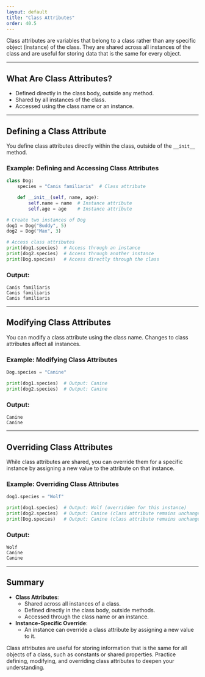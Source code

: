 ```yaml
---
layout: default
title: "Class Attributes"
order: 40.5
---
```


Class attributes are variables that belong to a class rather than any specific object (instance) of the class. They are shared across all instances of the class and are useful for storing data that is the same for every object.

---

## What Are Class Attributes?

- Defined directly in the class body, outside any method.
- Shared by all instances of the class.
- Accessed using the class name or an instance.

---

## Defining a Class Attribute

You define class attributes directly within the class, outside of the `__init__` method.

### Example: Defining and Accessing Class Attributes

```python
class Dog:
    species = "Canis familiaris"  # Class attribute

    def __init__(self, name, age):
        self.name = name  # Instance attribute
        self.age = age    # Instance attribute

# Create two instances of Dog
dog1 = Dog("Buddy", 5)
dog2 = Dog("Max", 3)

# Access class attributes
print(dog1.species)  # Access through an instance
print(dog2.species)  # Access through another instance
print(Dog.species)   # Access directly through the class
```

### Output:

```plaintext
Canis familiaris
Canis familiaris
Canis familiaris
```

---

## Modifying Class Attributes

You can modify a class attribute using the class name. Changes to class attributes affect all instances.

### Example: Modifying Class Attributes

```python
Dog.species = "Canine"

print(dog1.species)  # Output: Canine
print(dog2.species)  # Output: Canine
```

### Output:

```plaintext
Canine
Canine
```

---

## Overriding Class Attributes

While class attributes are shared, you can override them for a specific instance by assigning a new value to the attribute on that instance.

### Example: Overriding Class Attributes

```python
dog1.species = "Wolf"

print(dog1.species)  # Output: Wolf (overridden for this instance)
print(dog2.species)  # Output: Canine (class attribute remains unchanged)
print(Dog.species)   # Output: Canine (class attribute remains unchanged)
```

### Output:

```plaintext
Wolf
Canine
Canine
```

---

## Summary

- **Class Attributes**:
  - Shared across all instances of a class.
  - Defined directly in the class body, outside methods.
  - Accessed through the class name or an instance.
- **Instance-Specific Override**:
  - An instance can override a class attribute by assigning a new value to it.

Class attributes are useful for storing information that is the same for all objects of a class, such as constants or shared properties. Practice defining, modifying, and overriding class attributes to deepen your understanding.
